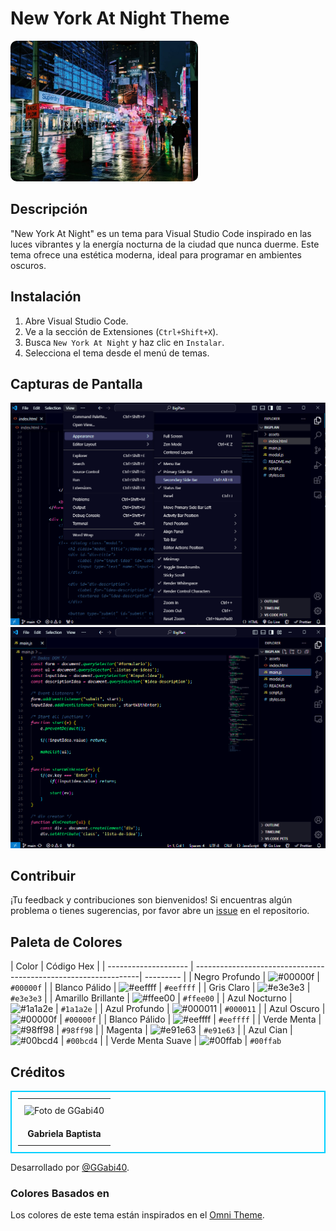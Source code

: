 <h1>New York At Night Theme</h1>

<img src="./themes/img-preview/timeSquare.jpg" style="width: 300px; height: auto; border-radius: 10px;">

## Descripción

"New York At Night" es un tema para Visual Studio Code inspirado en las luces vibrantes y la energía nocturna de la ciudad que nunca duerme. Este tema ofrece una estética moderna, ideal para programar en ambientes oscuros.

## Instalación

1. Abre Visual Studio Code.
2. Ve a la sección de Extensiones (`Ctrl+Shift+X`).
3. Busca `New York At Night` y haz clic en `Instalar`.
4. Selecciona el tema desde el menú de temas.

## Capturas de Pantalla

![Captura de Pantalla 1](./themes/img-preview/NewYorkAtNight-preview1.png)
![Captura de Pantalla 2](./themes/img-preview/NewYorkAtNight-preview2.png)

## Contribuir

¡Tu feedback y contribuciones son bienvenidos! Si encuentras algún problema o tienes sugerencias, por favor abre un <a href="https://github.com/GGabi40/new-york-at-night/issues?formCode=MG0AV3">issue</a> en el repositorio.

## Paleta de Colores

| Color                | Código Hex                                                      |
| -------------------- | ----------------------------------------------------------------| --------- |
| Negro Profundo       | ![#00000f](https://via.placeholder.com/15/00000f/000000?text=+) | `#00000f` |
| Blanco Pálido        | ![#eeffff](https://via.placeholder.com/15/eeffff/000000?text=+) | `#eeffff` |
| Gris Claro           | ![#e3e3e3](https://via.placeholder.com/15/e3e3e3/000000?text=+) | `#e3e3e3` |
| Amarillo Brillante   | ![#ffee00](https://via.placeholder.com/15/ffee00/000000?text=+) | `#ffee00` |
| Azul Nocturno        | ![#1a1a2e](https://via.placeholder.com/15/1a1a2e/000000?text=+) | `#1a1a2e` |
| Azul Profundo        | ![#000011](https://via.placeholder.com/15/000011/000000?text=+) | `#000011` |
| Azul Oscuro          | ![#00000f](https://via.placeholder.com/15/00000f/000000?text=+) | `#00000f` |
| Blanco Pálido        | ![#eeffff](https://via.placeholder.com/15/eeffff/000000?text=+) | `#eeffff` |
| Verde Menta          | ![#98ff98](https://via.placeholder.com/15/98ff98/000000?text=+)  | `#98ff98` |
| Magenta              | ![#e91e63](https://via.placeholder.com/15/e91e63/000000?text=+) | `#e91e63` |
| Azul Cian            | ![#00bcd4](https://via.placeholder.com/15/00bcd4/000000?text=+) | `#00bcd4` |
| Verde Menta Suave    | ![#00ffab](https://via.placeholder.com/15/00ffab/000000?text=+) | `#00ffab`

## Créditos

<table style="border: 2px solid #00d0ff; padding: 10px;">
    <tr>
        <td style="padding: 10px;">
            <img src="https://avatars.githubusercontent.com/u/107872122?v=4" alt="Foto de GGabi40" style="width: 150px; height: auto;">
        </td>
    </tr>
    <tr>
        <td style="text-align: center; padding: 10px;">
            <strong>Gabriela Baptista</strong>
        </td>
    </tr>
</table>

Desarrollado por <a href="https://www.instagram.com/ggabi40">@GGabi40</a>.

### Colores Basados en

Los colores de este tema están inspirados en el <a href="https://github.com/getomni/omni">Omni Theme</a>.
